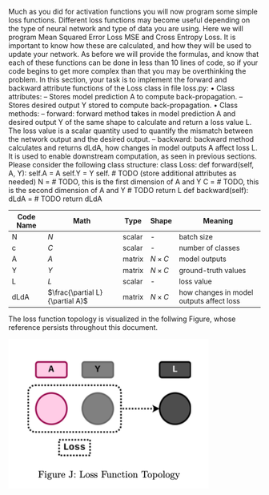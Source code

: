 Much as you did for activation functions you will now program some simple loss functions. Different loss functions may become useful depending on the type of neural network and type of data you are using. Here we will program Mean Squared Error Loss MSE and Cross Entropy Loss. It is important to know how these are calculated, and how they will be used to update your network. As before we will provide the formulas, and know that each of these functions can be done in less than 10 lines of code, so if your code begins to get more complex than that you may be overthinking the problem.
In this section, your task is to implement the forward and backward attribute functions of the Loss class in file loss.py:
• Class attributes:
– Stores model prediction A to compute back-propagation.
– Stores desired output Y stored to compute back-propagation.
• Class methods:
– forward: forward method takes in model prediction A and desired output Y of the same shape to calculate and return a loss value L. The loss value is a scalar quantity used to quantify the mismatch between the network output and the desired output.
– backward: backward method calculates and returns dLdA, how changes in model outputs A affect loss L. It is used to enable downstream computation, as seen in previous sections.
Please consider the following class structure:
class Loss:
        def forward(self, A, Y):
            self.A = A
            self.Y = Y
            self.    # TODO (store additional attributes as needed)
            N      = # TODO,  this is the first dimension of A and Y
            C      = # TODO,  this is the second dimension of A and Y
            # TODO
return L
def backward(self):
    dLdA = # TODO
return dLdA

| Code Name | Math      | Type    | Shape | Meaning                                 |
|-----------|-----------|---------|-------|-----------------------------------------|
| N         | $N$   | scalar  | -     | batch size                              |
| c         | $C$   | scalar  | -     | number of classes                       |
| A         | $A$   | matrix  | $N \times C$ | model outputs                        |
| Y         | $Y$   | matrix  | $N \times C$ | ground-truth values                   |
| L         | $L$   | scalar  | -     | loss value                              |
| dLdA      | $\frac{\partial L}{\partial A}$ | matrix  | $N \times C$ | how changes in model outputs affect loss |

The loss function topology is visualized in the follwing Figure, whose reference persists throughout this document.

<img src="Loss_Function_Topology.png" alt="Loss_Function_Topology" width="400" height="300"/>

